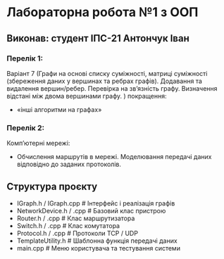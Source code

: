 # Лабораторна робота №1 з ООП
## Виконав: студент ІПС-21 Антончук Іван
### Перелік 1:
Варіант 7 (Графи на основі списку суміжності, матриці суміжності (збереження даних у вершинах та ребрах графів). Додавання та видалення вершин/ребер. Перевірка на зв’язність графу. Визначення відстані між двома вершинами графу. )
покращення:  
* «інші алгоритми на графах»  
### Перелік 2:  
Комп’ютерні мережі:  
* Обчислення маршрутів в мережі. Моделювання передачі даних відповідно до заданих протоколів.
## Структура проєкту  
* IGraph.h / IGraph.cpp          # Інтерфейс і реалізація графів
* NetworkDevice.h / .cpp         # Базовий клас пристрою
* Router.h / .cpp                # Клас маршрутизатора
* Switch.h / .cpp                # Клас комутатора
* Protocol.h / .cpp              # Протоколи TCP / UDP
* TemplateUtility.h              # Шаблонна функція передачі даних
* main.cpp                       # Меню користувача та тестування системи
